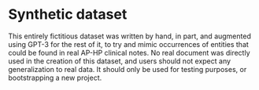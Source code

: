 # Synthetic dataset

This entirely fictitious dataset was written by hand, in part, and augmented using GPT-3 for the rest of it, to try and mimic occurrences of entities that could be found in real AP-HP clinical notes. No real document was directly used in the creation of this dataset, and users should not expect any generalization to real data. It should only be used for testing purposes, or bootstrapping a new project.
